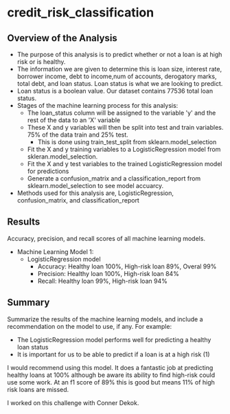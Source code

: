 # credit_risk_classification

## Overview of the Analysis

* The purpose of this analysis is to predict whether or not a loan is at high risk or is healthy.
* The information we are given to determine this is	loan size, interest rate, borrower income, debt to income,num of accounts, derogatory marks, total debt, and loan status. Loan status is what we are looking to predict.
* Loan status is a boolean value. Our dataset contains 77536 total loan status. 
* Stages of the machine learning process for this analysis:
    * The loan_status column will be assigned to the variable 'y' and the rest of the data to an 'X' variable
    * These X and y variables will then be split into test and train variables. 75% of the data train and 25% test.
        * This is done using train_test_split from sklearn.model_selection  
    * Fit the X and y training variables to a LogisticRegression model from skleran.model_selection.
    * Fit the X and y test variables to the trained LogisticRegression model for predictions
    * Generate a confusion_matrix and a classification_report from sklearn.model_selection to see model accuarcy.
* Methods used for this analysis are, LogisticRegression, confusion_matrix, and classification_report

## Results

Accuracy, precision, and recall scores of all machine learning models.

* Machine Learning Model 1:
    * LogisticRegression model
        * Accuracy: Healthy loan 100%, High-risk loan 89%, Overal 99%
        * Precision: Healthy loan 100%, High-risk loan 84%
        * Recall: Healthy loan 99%, High-risk loan 94%

## Summary

Summarize the results of the machine learning models, and include a recommendation on the model to use, if any. For example:

* The LogisticRegression model performs well for predicting a healthy loan status
* It is important for us to be able to predict if a loan is at a high risk (1)

I would recommend using this model. It does a fantastic job at predicting healthy loans at 100% although be aware its ability to find high-risk could use some work. At an f1 score of 89% this is good but means 11% of high risk loans are missed. 

I worked on this challenge with Conner Dekok.
